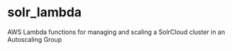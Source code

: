 # solr_lambda

AWS Lambda functions for managing and scaling a SolrCloud cluster in an Autoscaling Group

